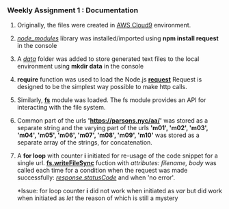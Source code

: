 ### **Weekly Assignment 1 : Documentation**


1. Originally, the files were created in [AWS Cloud9](https://us-east-2.console.aws.amazon.com/cloud9/ide/0fbf7e67daae4743879fe3dc25da2986) environment.

2. [*node_modules*](https://github.com/aaditirokade/data-structures/tree/master/Weekly%20Assignment%201/node_modules) library was installed/imported using **npm install request** in the console 

3. A [*data*](https://github.com/aaditirokade/data-structures/tree/master/Weekly%20Assignment%201/data) folder was added to store generated text files to the local environment using **mkdir data** in the console 

4. **require** function was used to load the Node.js [**request**](https://github.com/request/request) Request is designed to be the simplest way possible to make http calls.

5. Similarly, [**fs**](https://nodejs.org/api/fs.html) module was loaded. The fs module provides an API for interacting with the file system.

6. Common part of the urls **'https://parsons.nyc/aa/'** was stored as a separate string and the varying part of the urls **'m01', 'm02', 'm03', 'm04', 'm05', 'm06', 'm07', 'm08', 'm09', 'm10'** was stored as a separate array of the strings, for concatenation.

7. A **for loop** with counter **i** initiated for re-usage of the code snippet for a single url. [**fs.writeFileSync**](https://nodejs.org/api/fs.html#fs_fs_writefilesync_file_data_options) fuction with *attributes: filename, body* was called each time for a condition when the request was made successfully: [*response.statusCode*](https://restfulapi.net/http-status-codes/) and when 'no error'.

    *Issue: for loop counter **i** did not work when initiated as *var* but did work when initiated as *let* the reason of which is still a mystery
